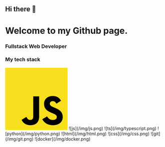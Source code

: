 ## Hi there 👋
# Welcome to my Github page.

### Fullstack Web Developer

### My tech stack
<img src="/img/js.png" alt="drawing" width="200" height="200"/>
![js](/img/js.png) ![ts](/img/typescript.png) ![python](/img/python.png) ![html](/img/html.png) ![css](/img/css.png) ![git](/img/git.png) ![docker](/img/docker.png) 

<!--
**john9384/john9384** is a ✨ _special_ ✨ repository because its `README.md` (this file) appears on your GitHub profile.

Here are some ideas to get you started:

- 🔭 I’m currently working on ...
- 🌱 I’m currently learning ...
- 👯 I’m looking to collaborate on ...
- 🤔 I’m looking for help with ...
- 💬 Ask me about ...
- 📫 How to reach me: ...
- 😄 Pronouns: ...
- ⚡ Fun fact: ...
-->
